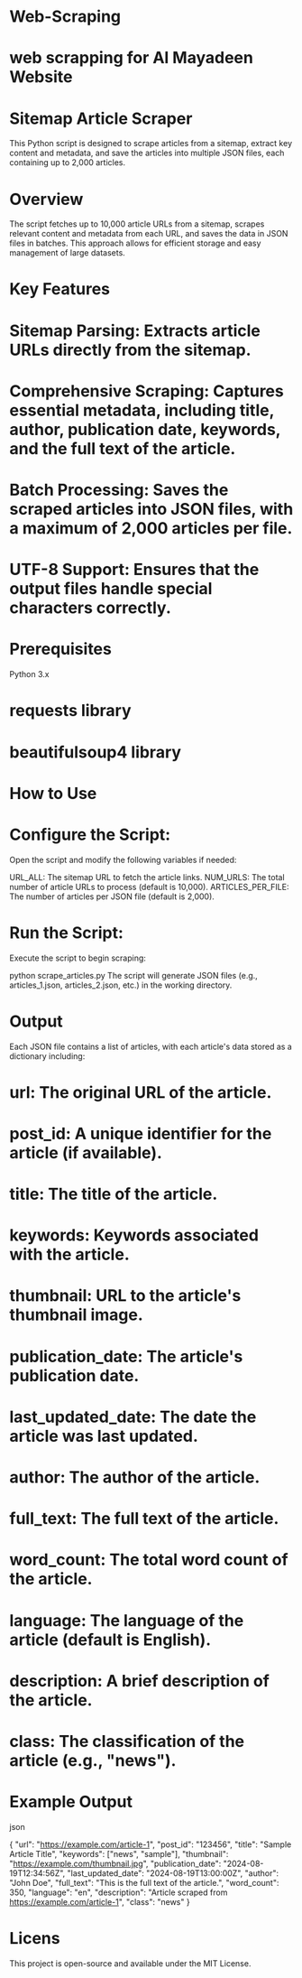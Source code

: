 # Web-Scraping
# web scrapping for Al Mayadeen Website
# Sitemap Article Scraper
This Python script is designed to scrape articles from a sitemap, extract key content and metadata, and save the articles into multiple JSON files, each containing up to 2,000 articles.

# Overview
The script fetches up to 10,000 article URLs from a sitemap, scrapes relevant content and metadata from each URL, and saves the data in JSON files in batches. This approach allows for efficient storage and easy management of large datasets.

# Key Features
# Sitemap Parsing: Extracts article URLs directly from the sitemap.
# Comprehensive Scraping: Captures essential metadata, including title, author, publication date, keywords, and the full text of the article.
# Batch Processing: Saves the scraped articles into JSON files, with a maximum of 2,000 articles per file.
# UTF-8 Support: Ensures that the output files handle special characters correctly.
# Prerequisites
Python 3.x
# requests library
# beautifulsoup4 library

# How to Use
# Configure the Script:

Open the script and modify the following variables if needed:

URL_ALL: The sitemap URL to fetch the article links.
NUM_URLS: The total number of article URLs to process (default is 10,000).
ARTICLES_PER_FILE: The number of articles per JSON file (default is 2,000).

# Run the Script:

Execute the script to begin scraping:

python scrape_articles.py
The script will generate JSON files (e.g., articles_1.json, articles_2.json, etc.) in the working directory.

# Output
Each JSON file contains a list of articles, with each article's data stored as a dictionary including:
# url: The original URL of the article.
# post_id: A unique identifier for the article (if available).
# title: The title of the article.
# keywords: Keywords associated with the article.
# thumbnail: URL to the article's thumbnail image.
# publication_date: The article's publication date.
# last_updated_date: The date the article was last updated.
# author: The author of the article.
# full_text: The full text of the article.
# word_count: The total word count of the article.
# language: The language of the article (default is English).
# description: A brief description of the article.
# class: The classification of the article (e.g., "news").

# Example Output
json

{
    "url": "https://example.com/article-1",
    "post_id": "123456",
    "title": "Sample Article Title",
    "keywords": ["news", "sample"],
    "thumbnail": "https://example.com/thumbnail.jpg",
    "publication_date": "2024-08-19T12:34:56Z",
    "last_updated_date": "2024-08-19T13:00:00Z",
    "author": "John Doe",
    "full_text": "This is the full text of the article.",
    "word_count": 350,
    "language": "en",
    "description": "Article scraped from https://example.com/article-1",
    "class": "news"
}

# Licens
This project is open-source and available under the MIT License.
